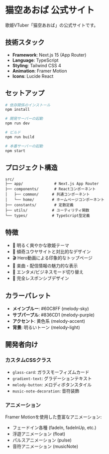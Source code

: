 # 猫空あおば 公式サイト

歌姫VTuber「猫空あおば」の公式サイトです。

## 技術スタック

- **Framework**: Next.js 15 (App Router)
- **Language**: TypeScript
- **Styling**: Tailwind CSS 4
- **Animation**: Framer Motion
- **Icons**: Lucide React

## セットアップ

```bash
# 依存関係のインストール
npm install

# 開発サーバーの起動
npm run dev

# ビルド
npm run build

# 本番サーバーの起動
npm start
```

## プロジェクト構造

```
src/
├── app/              # Next.js App Router
├── components/       # Reactコンポーネント
│   ├── common/      # 共通コンポーネント
│   └── home/        # ホームページコンポーネント
├── constants/        # 定数定義
├── utils/           # ユーティリティ関数
└── types/           # TypeScript型定義
```

## 特徴

- 🎵 明るく爽やかな歌姫テーマ
- 🎨 傾奇ユウヤサイトと対比的なデザイン
- 🎬 Hero動画による印象的なトップページ
- 🎤 楽曲・配信情報の魅力的な表示
- 💼 エンタメ/ビジネスモード切り替え
- 📱 完全レスポンシブデザイン

## カラーパレット

- **メインブルー**: #60C8FF (melody-sky)
- **サブパープル**: #836CD1 (melody-purple)
- **アクセント**: 黄色系 (melody-accent)
- **背景**: 明るいトーン (melody-light)

## 開発者向け

### カスタムCSSクラス

- `glass-card`: ガラスモーフィズムカード
- `gradient-text`: グラデーションテキスト
- `melody-button`: メロディボタンスタイル
- `music-note-decoration`: 音符装飾

### アニメーション

Framer Motionを使用した豊富なアニメーション:
- フェードイン各種 (fadeIn, fadeInUp, etc.)
- 浮遊アニメーション (float)
- パルスアニメーション (pulse)
- 音符アニメーション (musicNote) 